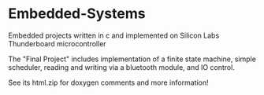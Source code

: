 # Embedded-Systems
Embedded projects written in c and implemented on Silicon Labs Thunderboard microcontroller

The "Final Project" includes implementation of a finite state machine, simple scheduler, reading and writing via a bluetooth module, and IO control.

See its html.zip for doxygen comments and more information!
